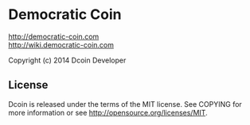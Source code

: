 Democratic Coin
=====================================

http://democratic-coin.com<br>
http://wiki.democratic-coin.com<br>

Copyright (c) 2014 Dcoin Developer

License
----------------

Dcoin is released under the terms of the MIT license. See COPYING for more information or see http://opensource.org/licenses/MIT.